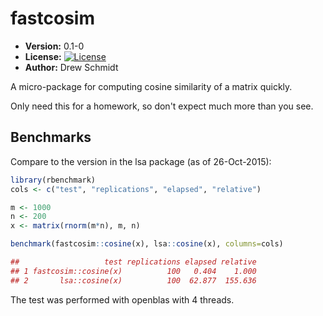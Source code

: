 # fastcosim

* **Version:** 0.1-0
* **License:** [![License](http://img.shields.io/badge/license-BSD%202--Clause-orange.svg?style=flat)](http://opensource.org/licenses/BSD-2-Clause)
* **Author:** Drew Schmidt

A micro-package for computing cosine similarity of a matrix quickly.

Only need this for a homework, so don't expect much more than you see.

## Benchmarks

Compare to the version in the lsa package (as of 26-Oct-2015):

```r
library(rbenchmark)
cols <- c("test", "replications", "elapsed", "relative")

m <- 1000
n <- 200
x <- matrix(rnorm(m*n), m, n)

benchmark(fastcosim::cosine(x), lsa::cosine(x), columns=cols)

##                   test replications elapsed relative
## 1 fastcosim::cosine(x)          100   0.404    1.000
## 2       lsa::cosine(x)          100  62.877  155.636
```

The test was performed with openblas with 4 threads.
